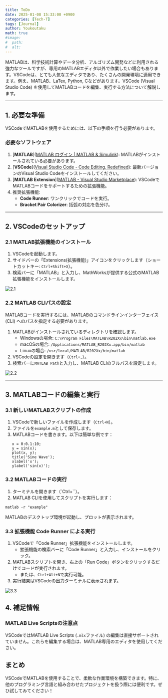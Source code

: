 ```yaml
---
title: ToDo
date: 2025-01-08 15:33:00 +0900
categories: [Tech-T]
tags: [Journal]
author: Youkoutaku
math: true
#image:
#  path:
#  alt:
---
```


MATLABは、科学技術計算やデータ分析、アルゴリズム開発などに利用される強力なツールですが、専用のMATLABエディタ以外で作業したい場合もあります。VSCodeは、とても人気なエディタであり、たくさんの開発環境に適用できます。例え、MATLAB、LaTex, Python, Cなどがあります。VSCode (Visual Studio Code) を使用してMATLABコードを編集、実行する方法について解説します。

---

## 1. 必要な準備
VSCodeでMATLABを使用するためには、以下の手順を行う必要があります。
### 必要なソフトウェア

1. [**MATLAB**]([MATLAB ログイン | MATLAB & Simulink](https://matlab.mathworks.com/)): MATLABがインストールされている必要があります。
2. [**VSCode**]([Visual Studio Code - Code Editing. Redefined](https://code.visualstudio.com/)): 最新バージョンのVisual Studio Codeをインストールしてください。
3. [**MATLAB Extension**]([MATLAB - Visual Studio Marketplace](https://marketplace.visualstudio.com/items?itemName=MathWorks.language-matlab)): VSCodeでMATLABコードをサポートするための拡張機能。
4. 推奨拡張機能: 
	- **Code Runner**: ワンクリックでコードを実行。
	- **Bracket Pair Colorizer**: 括弧の対応を色分け。

---

## 2. VSCodeのセットアップ
### 2.1 MATLAB拡張機能のインストール

1. VSCodeを起動します。
2. サイドバーの「Extensions(拡張機能)」アイコンをクリックします（ショートカットキー: `Ctrl+Shift+X`）。
3. 検索バーに「MATLAB」と入力し、MathWorksが提供する公式のMATLAB拡張機能をインストールします。

![2.1](https://preview.redd.it/matlab-via-vscode-v0-me0ex76f02oe1.png?width=1064&format=png&auto=webp&s=9b4d93a1b862f0f3762c4b5c0a140301b31eddf4)

### 2.2 MATLAB CLIパスの設定
MATLABコードを実行するには、MATLABのコマンドラインインターフェイス (CLI) へのパスを指定する必要があります。

1. MATLABがインストールされているディレクトリを確認します。
    - Windowsの場合: `C:\Program Files\MATLAB\R202Xx\bin\matlab.exe`
    - macOSの場合: `/Applications/MATLAB_R202Xx.app/bin/matlab`
    - Linuxの場合: `/usr/local/MATLAB/R202Xx/bin/matlab`
2. VSCodeの設定を開きます（`Ctrl+,`）。
3. 検索バーに`MATLAB Path`と入力し、MATLAB CLIのフルパスを設定します。

![2.2](https://preview.redd.it/matlab-via-vscode-v0-71htg76f02oe1.png?width=1058&format=png&auto=webp&s=b4c47eebaa87892c389699792fd242fffbd7c64c)

---

## 3. MATLABコードの編集と実行
### 3.1 新しいMATLABスクリプトの作成
1. VSCodeで新しいファイルを作成します（`Ctrl+N`）。
2. ファイルを`example.m`として保存します。
3. MATLABコードを書きます。以下は簡単な例です：

```
   x = 0:0.1:10;
   y = sin(x);
   plot(x, y);
   title('Sine Wave');
   xlabel('x');
   ylabel('sin(x)');
```

### 3.2 MATLABコードの実行
1. ターミナルを開きます（`Ctrl+``）。
2. MATLAB CLIを使用してスクリプトを実行します：

```
matlab -r "example"
```

MATLABのデスクトップ環境が起動し、プロットが表示されます。

### 3.3 拡張機能 **Code Runner** による実行
1. VSCodeで「Code Runner」拡張機能をインストールします。
    - 拡張機能の検索バーに「Code Runner」と入力し、インストールをクリック。
2. MATLABスクリプトを開き、右上の「Run Code」ボタンをクリックするだけでコードが実行されます。
    - または、`Ctrl+Alt+N`で実行可能。
3. 実行結果はVSCodeの出力ターミナルに表示されます。

![3.3](https://preview.redd.it/matlab-via-vscode-v0-2pgle46f02oe1.png?width=1073&format=png&auto=webp&s=390511236d3a9a311be83c6310c3fb03507fe1f3)


## 4. 補足情報
### MATLAB Live Scriptsの注意点
VSCodeではMATLAB Live Scripts (`.mlx`ファイル) の編集は直接サポートされていません。これらを編集する場合は、MATLAB専用のエディタを使用してください。

## まとめ
VSCodeでMATLABを使用することで、柔軟な作業環境を構築できます。特に、他のプログラミング言語と組み合わせたプロジェクトを扱う際には便利です。ぜひ試してみてください！
